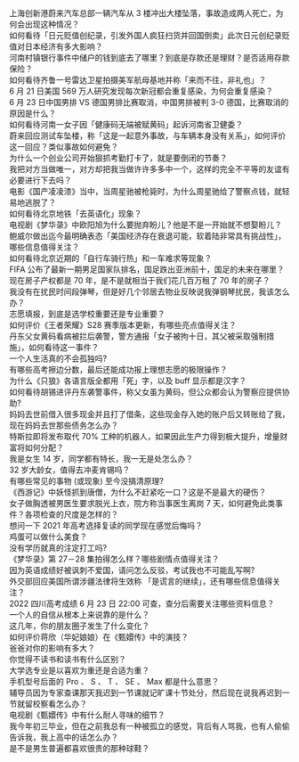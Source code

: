 上海创新港蔚来汽车总部一辆汽车从 3 楼冲出大楼坠落，事故造成两人死亡，为何会出现这种情况？  
如何看待「日元贬值创纪录，引发外国人疯狂扫货并回国倒卖」此次日元创纪录贬值对日本经济有多大影响？  
河南村镇银行事件中储户的钱到底去了哪里？到底是存款还是理财？是否适用存款保险？  
如何看待齐鲁一号雷达卫星拍摄美军航母基地并称「来而不往，非礼也」？  
6 月 21 日美国 569 万人研究发现每次新冠都会重复感染，为何会重复感染？  
6 月 23 日中国男排 VS 德国男排比赛取消，中国男排被判 3-0 德国，比赛取消的原因是什么？  
如何看待河南一女子因「健康码无端被赋黄码」起诉河南省卫健委？  
蔚来回应测试车坠楼，称「这是一起意外事故，与车辆本身没有关系」，如何评价这一回应？类似事故如何避免？  
为什么一个创业公司开始狠抓考勤打卡了，就是要倒闭的节奏？  
我把对方当做唯一，对方却把我当做许许多多中一个，这样的完全不平等的友谊有必要进行下去吗？  
电影《国产凌凌漆》当中，当周星驰被枪毙时，为什么周星驰给了警察点钱，就轻易地逃脱了？  
如何看待北京地铁「去英语化」现象？  
电视剧《梦华录》中欧阳旭为什么要抛弃盼儿？他是不是一开始就不想娶盼儿？  
鲍威尔做出迄今最明确表态「美国经济存在衰退可能，软着陆非常具有挑战性」，哪些信息值得关注？  
如何看待北京近期的「自行车骑行热」和一车难求等现象？  
FIFA 公布了最新一期男足国家队排名，国足跌出亚洲前十，国足的未来在哪里？  
现在房子产权都是 70 年，是不是就相当于我们花几百万租了 70 年的房子？  
我没有在扰民时间段弹琴，但是好几个邻居去物业反映说我弹钢琴扰民，我该怎么办？  
志愿填报，到底是选学校重要还是专业重要？  
如何评价《王者荣耀》S28 赛季版本更新，有哪些亮点值得关注？  
丹东父女黄码看病被拦后袭警，警方通报「女子被拘十日，其父被采取强制措施」，如何看待这一事件？  
一个人生活真的不会孤独吗?  
有哪些高考擦边分数，最后还能成功报上理想志愿的极限操作？  
为什么《只狼》各语言版全都用「死」字，以及 buff 显示都是汉字？  
如何看待胡锡进评丹东袭警事件，称父女虽为黄码，但公众都会认为警察应提供协助?  
妈妈去世前借入很多现金并且打了借条，这些现金存入她的账户后又转账给了我，现在妈妈去世那些债务怎么办？  
特斯拉即将发布取代 70% 工种的机器人，如果因此生产力得到极大提升，增量财富将如何分配？  
我是女生 14 岁，同学都有特长，我一无是处怎么办？  
32 岁大龄女，值得去冲麦肯锡吗？  
有哪些常见的事物 (或现象) 至今没搞清原理?  
《西游记》中妖怪抓到唐僧，为什么不赶紧吃一口？这是不是最大的硬伤？  
女子做胸透被男医生要求脱光上衣，院方称当事医生离岗 7 天，如何避免此类事件？各项检查的尺度是怎样的？  
想问一下 2021 年高考选择复读的同学现在感觉后悔吗？  
鸡蛋可以做什么美食？  
没有学历就真的注定打工吗?  
《梦华录》第 27－28 集拍得怎么样？哪些剧情点值得关注？  
因为英语成绩好被讽刺不爱国，请问怎么反驳，考试我也不可能乱写啊?  
外交部回应美国所谓涉疆法律将生效称 「是谎言的继续」，还有哪些信息值得关注？  
2022 四川高考成绩 6 月 23 日 22:00 可查，查分后需要关注哪些资料信息？  
一个人的自信从根本上来说靠的是什么？  
这几年，你的朋友圈子发生了什么变化？  
如何评价蒋欣（华妃娘娘）在《甄嬛传》中的演技？  
爸爸对你的影响有多大？  
你觉得不读书和读书有什么区别？  
大学选专业是以喜欢为重还是合适为重？  
手机型号后面的 Pro 、 S 、 T 、 SE 、 Max 都是什么意思？  
辅导员因为专家查课那天我迟到一节课就记旷课十节处分，然后现在说我再迟到一节就留校察看怎么办？  
电视剧《甄嬛传》中有什么耐人寻味的细节？  
我今年初三毕业，但在之前我总有一种被孤立的感觉，背后有人骂我，也有人偷偷告诉我，我上高中的话怎么办？  
是不是男生普遍都喜欢很贵的那种球鞋？  

